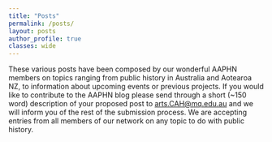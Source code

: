 ```yaml
---
title: "Posts"
permalink: /posts/
layout: posts
author_profile: true
classes: wide
---
```

These various posts have been composed by our wonderful AAPHN members on topics ranging from public history in Australia and Aotearoa NZ, to information about upcoming events or previous projects. If you would like to contribute to the AAPHN blog please send through a short (~150 word) description of your proposed post to <arts.CAH@mq.edu.au> and we will inform you of the rest of the submission process. We are accepting entries from all members of our network on any topic to do with public history.
